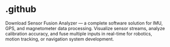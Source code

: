 # .github
Download Sensor Fusion Analyzer — a complete software solution for IMU, GPS, and magnetometer data processing. Visualize sensor streams, analyze calibration accuracy, and fuse multiple inputs in real-time for robotics, motion tracking, or navigation system development.
